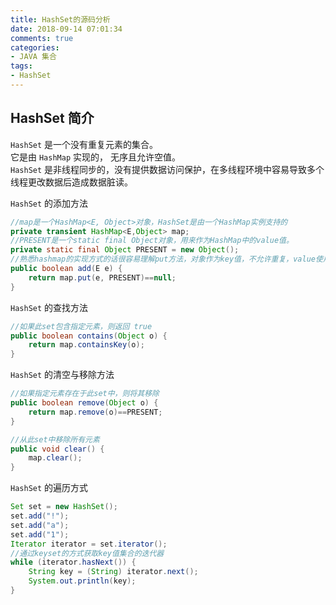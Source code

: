```yaml
---
title: HashSet的源码分析
date: 2018-09-14 07:01:34 
comments: true  
categories:  
- JAVA 集合  
tags:
- HashSet  
---
```

## HashSet 简介
`HashSet` 是一个没有重复元素的集合。  
它是由 `HashMap` 实现的， 无序且允许空值。  
`HashSet` 是非线程同步的，没有提供数据访问保护，在多线程环境中容易导致多个线程更改数据后造成数据脏读。  

`HashSet` 的添加方法
```java
//map是一个HashMap<E, Object>对象，HashSet是由一个HashMap实例支持的
private transient HashMap<E,Object> map;
//PRESENT是一个static final Object对象，用来作为HashMap中的value值。
private static final Object PRESENT = new Object();
//熟悉hashmap的实现方式的话很容易理解put方法，对象作为key值，不允许重复，value使用 PRESENT。   
public boolean add(E e) {
    return map.put(e, PRESENT)==null;
}
```
`HashSet` 的查找方法
```java
//如果此set包含指定元素，则返回 true
public boolean contains(Object o) {
    return map.containsKey(o);
}
```
`HashSet` 的清空与移除方法

```java
//如果指定元素存在于此set中，则将其移除
public boolean remove(Object o) {
    return map.remove(o)==PRESENT;
}

//从此set中移除所有元素
public void clear() {
    map.clear();
}
```
`HashSet` 的遍历方式
```java
Set set = new HashSet();
set.add("!");
set.add("a");
set.add("1");
Iterator iterator = set.iterator();
//通过keyset的方式获取key值集合的迭代器
while (iterator.hasNext()) {
    String key = (String) iterator.next();
    System.out.println(key);
}
```
